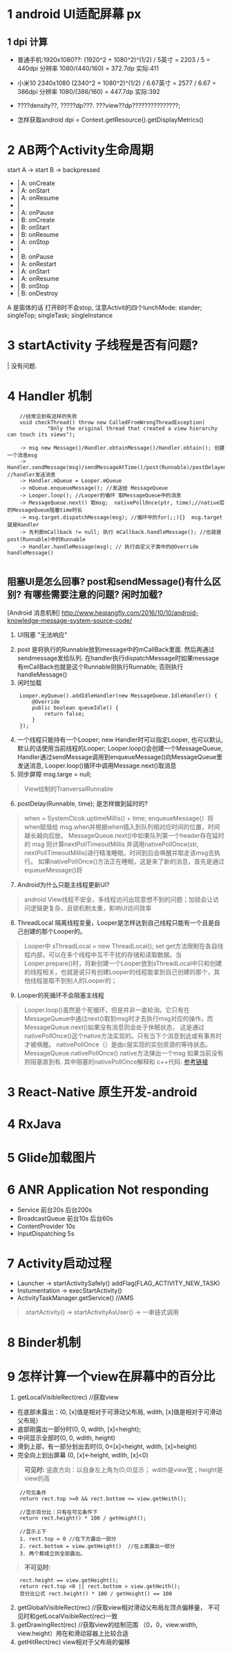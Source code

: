 # 1 android UI适配屏幕 px
[适配]: [https://www.jianshu.com/p/55e0fca23b4f](适配)
## 1 dpi 计算
- 普通手机:1920x1080??: (1920^2 + 1080^2)^(1/2) / 5英寸 =  2203 / 5 = 440dpi    分辨率   1080/(440/160) = 372.7dp 实际:411
- 小米10 2340x1080 (2340^2 + 1080^2)^(1/2) / 6.67英寸 = 2577 / 6.67 = 386dpi    分辨率 1080/(386/160) = 447.7dp  实际:392
- ????density??, ?????dp???. ???view??dp???????????????; 

- 怎样获取android dpi = Context.getResource().getDisplayMetrics()

# 2 AB两个Activity生命周期
start A -> start B -> backpressed
- | A: onCreate
- | A: onStart
- | A: onResume
- |
- | A: onPause
- | B: onCreate
- | B: onStart
- | B: onResume
- | A: onStop
- |
- | B: onPause
- | A: onRestart
- | A: onStart
- | A: onResume
- | B: onStop
- | B: onDestroy

A 是窗体的话 打开B时不会stop,  注意Activit的四个lunchMode: stander; singleTop; singleTask; singleInstance

# 3 startActivity 子线程是否有问题?
| 没有问题. 

# 4 Handler 机制

```
    //经常见到有这样的失败
	void checkThread() throw new CalledFromWrongThreadException(
			 "Only the original thread that created a view hierarchy can touch its views");
```

```
    -> msg new Message()/Handler.obtainMessage()/Handler.obtain(); 创建一个消息msg
    -> Handler.sendMessage(msg)/sendMessageAtTime()/post(Runnable)/postDelayed(Runnable,time)/Message.sendToTarget(); //handler发送消息
    -> Handler.mQueue = Looper.mQueue
    -> mQueue.enqueueMessage(); //发送给 MessageQueue 
    -> Looper.loop(); //Looper的循环 取MessageQueue中的消息
	-> MessageQueue.next() 取msg;  nativePollOnce(ptr, time);//native层的MessageQueue阻塞time时长
    -> msg.target.dispatchMessage(msg); //循环中的for(;;){}  msg.target就是Handler
    -> 先判断mCallback != null; 执行 mCallback.handleMessage(); //也就是post(Runnable)中的Runnable
    -> Handler.handleMessage(msg); // 执行自定义子类中的@Override handleMessage()
    
```
## 阻塞UI是怎么回事? post和sendMessage()有什么区别? 有哪些需要注意的问题? 闲时加载?
[Android 消息机制] http://www.heqiangfly.com/2016/10/10/android-knowledge-message-system-source-code/
1. UI阻塞 "无法响应" 
>
2. post 是将执行的Runnable放到message中的mCallBack里面. 然后再通过sendmessage发给队列. 
   在handler执行dispatchMessage时如果message有mCallBack也就是这个Runnable则执行Runnable; 否则执行handleMessage()
3. 闲时加载
```
    Looper.myQueue().addIdleHandler(new MessageQueue.IdleHandler() {
        @Override
        public boolean queueIdle() {
            return false;
        }
    });
```
4. 一个线程只能持有一个Looper; new Handler时可以指定Looper, 也可以默认, 默认的话使用当前线程的Looper; Looper.loop()会创建一个MessageQueue, 
   Handler通过sendMessage调用到enqueueMessage()向MessageQueue里发送消息, Looper.loop()循环中调用Message.next()取消息   
5. 同步屏障 msg.targe = null;  
> View绘制的TranversalRunnable
6. postDelay(Runnable, time); 是怎样做到延时的?  
> when = SystemClcok.uptimeMillis() + time;
> enqueueMessage(）将when赋值给 msg.when并根据when插入到队列相对应时间的位置，时间越长越向后放。
> MessageQueue.next()中如果队列第一个header存在延时的 msg 则计算nextPollTimeoutMillis 并调用nativePollOnce(str, nextPollTimeoutMillis)进行精准睡眠，时间到后会唤醒并取走该msg去执行。
> 如果nativePollOnce()方法正在睡眠，这是来了新的消息，首先是通过equeueMessage()将
7. Android为什么只能主线程更新UI? 
> android View线程不安全，多线程访问出现意想不到的问题；加锁会让访问逻辑更复杂，且锁机制太重，影响UI访问效率
8. ThreadLocal 隔离线程变量，Looper是怎样达到自己线程只能有一个且是自己创建的那个Looper的。
> Looper中 sThreadLocal = new ThreadLocal<Looper>(); set get方法限制在各自线程内部，可以在多个线程中互不干扰的存储和读取数据。当Looper.prepare()时，将新创建一个Looper放到sThreadLocal中只和创建的线程相关，也就是说只有创建Looper的线程能拿到自己创建的那个，其他线程是取不到别人的Looper的；
9. Looper的死循环不会阻塞主线程 
>   Looper.loop()虽然是个死循环，但是并非一直轮询。它只有在MessageQueue中通过next()取到msg时才去执行msg对应的操作。而MessageQueue.next()如果没有消息则会处于休眠状态， 这是通过nativePollOnce()这个native方法实现的。只有当下个消息到达或有事务时才被唤醒。
>   nativePollOnce（）是由c层实现的实创资源的等待状态。
MessageQueue.nativePollOnce() native方法弹出一个msg 如果当前没有则阻塞直到有. 
   其中阻塞的nativePollOnce解释和 c++代码: [参考链接](https://www.cnblogs.com/jiy-for-you/p/11707356.html)

# 3 React-Native 原生开发-android

# 4 RxJava

# 5 Glide加载图片

# 6 ANR Application Not responding
* Service 前台20s 后台200s
* BroadcastQueue 前台10s 后台60s 
* ContentProvider 10s
* InputDispatching 5s

# 7 Activity启动过程
* Launcher -> startActivitySafely() addFlag(FLAG_ACTIVITY_NEW_TASK)
* Instumentation -> execStartActivity()
* ActivityTaskManager.getService() //AMS 
> .startActivity() -> startActivityAsUser() -> 一串链式调用 

# 8 Binder机制
# 9 怎样计算一个view在屏幕中的百分比
1. getLocalVisibleRect(rec) //获取view 
* 在底部未露出：(0, [x]值是相对于可滑动父布局, wdith, [x]值是相对于可滑动父布局）
* 底部刚露出一部分时(0, 0, wdith, [x]<height); 
* 中间显示全部时(0, 0, wdith, height)
* 滑到上部，有一部分划出去时(0, 0<[x]<height, wdith, [x]=height)
* 完全向上划出屏幕 (0, [x]<-height, wdith, [x]<0) 
> **可见时:** 竖直方向：以自身左上角为(0,0)显示；  wdith是view宽；height是view的高 
``` 
    //可见条件
    return rect.top >=0 && rect.bottom <= view.getHeith();
    
    //显示百分比：只有在可见条件下
    return rect.height() * 100 / getHeight();
    
    //显示上下
    1. rect.top = 0 //在下方露出一部分
    2. rect.bottom = view.getHeight()  //在上面露出一部分
    3. 两个都成立则全部露出。
```

> **不可见时:**
```
    rect.height == view.getHeight();
    return rect.top <0 || rect.bottom > view.getHeith();
    百分比公式 rect.height() * 100 / getHeight() == 100
```
2. getGlobalVisibleRect(rec) //获取view相对滑动父布局左顶点偏移量， 不可见时和getLocalVisibleRect(rec)一致 
3. getDrawingRect(rec) //获取view的绘制范围 （0，0，view.width, view.height）用在和滑动容器上比较合适
4. getHitRect(rec) view相对于父布局的偏移